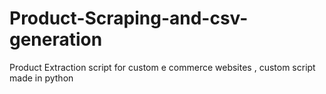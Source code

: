 # Product-Scraping-and-csv-generation
Product Extraction script for custom e commerce websites  , custom script made in python

